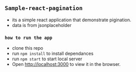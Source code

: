 ## `Sample-react-pagination`
- its a simple react application that demonstrate pigination.
- data is from jsonplaceholder

### `how to run the app`
- clone this repo
- run `npm install` to install dependances
- run `npm start` to start local server
- Open [http://localhost:3000](http://localhost:3000) to view it in the browser.
